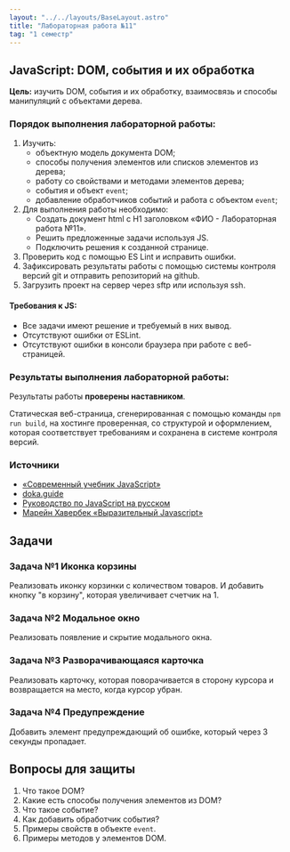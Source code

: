 ```yaml
---
layout: "../../layouts/BaseLayout.astro"
title: "Лабораторная работа №11"
tag: "1 семестр"
---
```


## JavaScript: DOM, события и их обработка

**Цель:** изучить DOM, события и их обработку, взаимосвязь и способы манипуляций с объектами дерева.

### Порядок выполнения лабораторной работы:

1. Изучить:
   - объектную модель документа DOM;
   - способы получения элементов или списков элементов из дерева;
   - работу со свойствами и методами элементов дерева;
   - события и объект `event`;
   - добавление обработчиков событий и работа с объектом `event`;
1. Для выполнения работы необходимо:
   - Создать документ html с H1 заголовком «ФИО - Лабораторная работа №11».
   - Решить предложенные задачи используя JS.
   - Подключить решения к созданной странице.
1. Проверить код с помощью ES Lint и исправить ошибки.
1. Зафиксировать результаты работы с помощью системы контроля версий git и отправить репозиторий на github.
1. Загрузить проект на сервер через sftp или используя ssh.

#### Требования к JS:

- Все задачи имеют решение и требуемый в них вывод.
- Отсутствуют ошибки от ESLint.
- Отсутствуют ошибки в консоли браузера при работе с веб-страницей.

### Результаты выполнения лабораторной работы:

Результаты работы **проверены наставником**.

Статическая веб-страница, сгенерированная с помощью команды `npm run build`, на хостинге проверенная, со структурой и оформлением, которая соответствует требованиям и сохранена в системе контроля версий.

### Источники

- [«Современный учебник JavaScript»](https://learn.javascript.ru/)
- [doka.guide](https://doka.guide/js/)
- [Руководство по JavaScript на русском](https://developer.mozilla.org/ru/docs/Web/JavaScript)
- [Марейн Хавербек «Выразительный Javascript»](https://karmazzin.gitbook.io/eloquentjavascript_ru/)

## Задачи

### Задача №1 Иконка корзины

Реализовать иконку корзинки с количеством товаров. И добавить кнопку "в корзину", которая увеличивает счетчик на 1.

### Задача №2 Модальное окно

Реализовать появление и скрытие модального окна.

### Задача №3 Разворачивающаяся карточка

Реализовать карточку, которая поворачивается в сторону курсора и возвращается на место, когда курсор убран.

### Задача №4 Предупреждение

Добавить элемент предупреждающий об ошибке, который через 3 секунды пропадает.

## Вопросы для защиты

1. Что такое DOM?
1. Какие есть способы получения элементов из DOM?
1. Что такое событие?
1. Как добавить обработчик события?
1. Примеры свойств в объекте `event`.
1. Примеры методов у элементов DOM.
